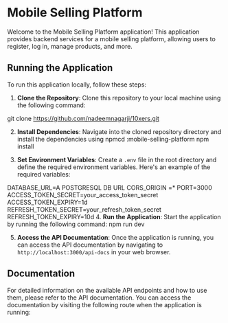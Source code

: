 # Mobile Selling Platform

Welcome to the Mobile Selling Platform application! This application provides backend services for a mobile selling platform, allowing users to register, log in, manage products, and more.

## Running the Application

To run this application locally, follow these steps:

1. **Clone the Repository**: Clone this repository to your local machine using the following command:

git clone https://github.com/nadeemnagarji/10xers.git


2. **Install Dependencies**: Navigate into the cloned repository directory and install the dependencies using npmcd :mobile-selling-platform
npm install

3. **Set Environment Variables**: Create a `.env` file in the root directory and define the required environment variables. Here's an example of the required variables:

DATABASE_URL=A POSTGRESQL DB URL
CORS_ORIGIN =*
PORT=3000
ACCESS_TOKEN_SECRET=your_access_token_secret
ACCESS_TOKEN_EXPIRY=1d
REFRESH_TOKEN_SECRET=your_refresh_token_secret
REFRESH_TOKEN_EXPIRY=10d
4. **Run the Application**: Start the application by running the following command: npm run dev


5. **Access the API Documentation**: Once the application is running, you can access the API documentation by navigating to `http://localhost:3000/api-docs` in your web browser.

## Documentation

For detailed information on the available API endpoints and how to use them, please refer to the API documentation. You can access the documentation by visiting the following route when the application is running: